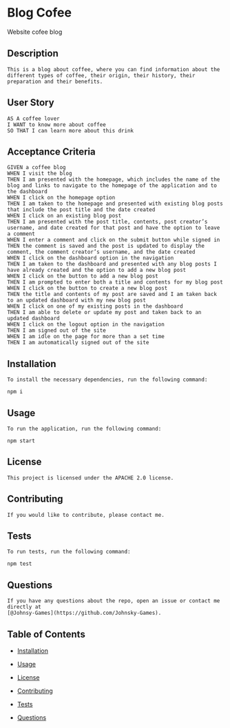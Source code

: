 # Blog Cofee
 Website cofee blog
 
 ## Description

    This is a blog about coffee, where you can find information about the different types of coffee, their origin, their history, their preparation and their benefits.

## User Story

    AS A coffee lover
    I WANT to know more about coffee
    SO THAT I can learn more about this drink

## Acceptance Criteria

    GIVEN a coffee blog
    WHEN I visit the blog
    THEN I am presented with the homepage, which includes the name of the blog and links to navigate to the homepage of the application and to the dashboard
    WHEN I click on the homepage option
    THEN I am taken to the homepage and presented with existing blog posts that include the post title and the date created
    WHEN I click on an existing blog post
    THEN I am presented with the post title, contents, post creator’s username, and date created for that post and have the option to leave a comment
    WHEN I enter a comment and click on the submit button while signed in
    THEN the comment is saved and the post is updated to display the comment, the comment creator’s username, and the date created
    WHEN I click on the dashboard option in the navigation
    THEN I am taken to the dashboard and presented with any blog posts I have already created and the option to add a new blog post
    WHEN I click on the button to add a new blog post
    THEN I am prompted to enter both a title and contents for my blog post
    WHEN I click on the button to create a new blog post
    THEN the title and contents of my post are saved and I am taken back to an updated dashboard with my new blog post
    WHEN I click on one of my existing posts in the dashboard
    THEN I am able to delete or update my post and taken back to an updated dashboard
    WHEN I click on the logout option in the navigation
    THEN I am signed out of the site
    WHEN I am idle on the page for more than a set time
    THEN I am automatically signed out of the site

## Installation

    To install the necessary dependencies, run the following command:

    npm i

## Usage

    To run the application, run the following command:

    npm start

## License

    This project is licensed under the APACHE 2.0 license.

## Contributing

    If you would like to contribute, please contact me.

## Tests

    To run tests, run the following command:

    npm test

## Questions

    If you have any questions about the repo, open an issue or contact me directly at 
    [@Johnsy-Games](https://github.com/Johnsky-Games).
## Table of Contents

* [Installation](#installation)

* [Usage](#usage)

* [License](#license)

* [Contributing](#contributing)

* [Tests](#tests)

* [Questions](#questions)